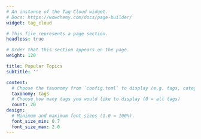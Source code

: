 ```yaml
---
# An instance of the Tag Cloud widget.
# Docs: https://wowchemy.com/docs/page-builder/
widget: tag_cloud

# This file represents a page section.
headless: true

# Order that this section appears on the page.
weight: 120

title: Popular Topics
subtitle: ''

content:
  # Choose the taxonomy from `config.toml` to display (e.g. tags, categories)
  taxonomy: tags
  # Choose how many tags you would like to display (0 = all tags)
  count: 20
design:
  # Minimum and maximum font sizes (1.0 = 100%).
  font_size_min: 0.7
  font_size_max: 2.0
---
```


<script type='text/javascript' id='clustrmaps' src='//cdn.clustrmaps.com/map_v2.js?cl=dbdbdb&w=353&t=tt&d=TQG6c6MXFdP-2O-gpxgty2nZIJSekCHcmw1hvEl55As&co=323232&cmo=3acc3a&cmn=ff5353&ct=808080'></script>
 
